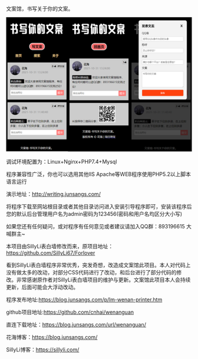 文案馆，书写关于你的文案。

![image](https://github.com/cnhai/wenanguan/blob/main/images/yanshi.png)

调试环境配置为：Linux+Nginx+PHP7.4+Mysql

程序兼容性广泛，你也可以选用其他IIS Apache等WEB程序使用PHP5.2以上脚本语言运行

演示地址：http://writing.junsangs.com/

将程序下载至网站根目录或者其他目录访问进入安装引导程序即可，安装该程序后您的默认后台管理用户名为admin密码为123456(密码和用户名均区分大小写)

如果您还有任何疑问，或对程序有任何意见或者建议请加入QQ群：893196615 大喊群主~

本项目由SillyLi表白墙修改而来，原项目地址：https://github.com/SillyLi67/Forlover

看到SillyLi表白墙程序非常优秀，突发奇想，改造成文案馆此项目。本人对代码上没有做太多的改动，对部分CSS代码进行了改动，和后台进行了部分代码的修改。非常感谢原作者对SillyLi表白墙项目的维护与更新。文案馆此项目本人会持续更新，后面可能会大浮动改动。

程序发布地址:https://blog.junsangs.com/p/lm-wenan-printer.htm

github项目地址:https://github.com/cnhai/wenanguan

直连下载地址：https://blog.junsangs.com/url/wenanguan/

花海博客：https://blog.junsangs.com/

SillyLi博客：https://sillyli.com/
